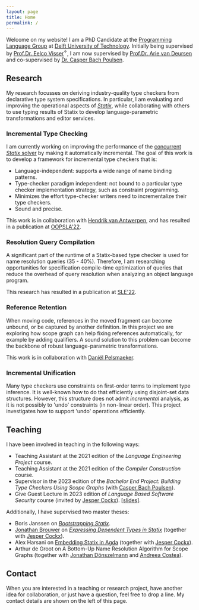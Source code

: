 ```yaml
---
layout: page
title: Home
permalink: /
---
```


Welcome on my website! I am a PhD Candidate at the
[Programming Language Group](http://pl.ewi.tudelft.nl) at
[Delft University of Technology](http://www.tudelft.nl). Initially being
supervised by [Prof.Dr. Eelco Visser](http://eelcovisser.org)<sup>♱</sup>, I am
now supervised by [Prof.Dr. Arie van Deursen](https://avandeursen.com/) and
co-supervised by [Dr. Casper Bach Poulsen](http://casperbp.net/).

## Research

My research focusses on deriving industry-quality type checkers from declarative
type system specifications. In particular, I am evaluating and improving the
operational aspects of [_Statix_](https://github.com/metaborg/nabl), while
collaborating with others to use typing results of Statix to develop
language-parametric transformations and editor services.


### Incremental Type Checking

I am currently working on improving the performance of the [concurrent _Statix_
solver](https://github.com/metaborg/nabl) by making it automatically incremental.
The goal of this work is to develop a framework for incremental type checkers that is:
- Language-independent: supports a wide range of name binding patterns.
- Type-checker paradigm independent: not bound to a particular type checker
  implementation strategy, such as constraint programming.
- Minimizes the effort type-checker writers need to incrementalize their type checkers.
- Sound and precise.

This work is in collaboration with [Hendrik van Antwerpen](https://hendrik.van-antwerpen.net),
and has resulted in a publication at [OOPSLA'22](/publications#journal-articles).


### Resolution Query Compilation

A significant part of the runtime of a Statix-based type checker is used for
name resolution queries (35 - 40%). Therefore, I am researching opportunities
for specification compile-time optimization of queries that reduce the overhead
of query resolution when analyzing an object language program.

This research has resulted in a publication at [SLE'22](/publications#conference-papers).


### Reference Retention

When moving code, references in the moved fragment can become unbound, or be
captured by another definition. In this project we are exploring how scope graph
can help fixing references automatically, for example by adding qualifiers. A
sound solution to this problem can become the backbone of robust
language-parametric transformations.

This work is in collaboration with [Daniël Pelsmaeker](https://pelsmaeker.net/).


### Incremental Unification

Many type checkers use constraints on first-order terms to implement type
inference. It is well-known how to do that efficiently using disjoint-set data
structures. However, this structure does not admit _incremental_ analysis, as
it is not possibly to 'undo' constraints (in non-linear order). This project
investigates how to support 'undo' operations efficiently.


## Teaching

I have been involved in teaching in the following ways:
- Teaching Assistant at the 2021 edition of the _Language Engineering Project_ course.
- Teaching Assistant at the 2021 edition of the _Compiler Construction_ course.
- Supervisor in the 2023 edition of the _Bachelor End Project: Building Type Checkers Using Scope Graphs_ (with [Casper Bach Poulsen](http://casperbp.net/)).
- Give Guest Lecture in 2023 edition of _Language Based Software Security_ course (invited by [Jesper Cockx](https://jesper.sikanda.be/)). [[slides](/assets/langsec-guest-lecture.pdf)].

Additionally, I have supervised two master theses:
- Boris Janssen on [_Bootstrapping Statix_](http://pl.ewi.tudelft.nl/master-projects/master/2021/05/15/bootstrapping-and-generics-in-statix/).
- [Jonathan Brouwer](http://jonathanb.nl) on [_Expressing Dependent Types in Statix_](http://pl.ewi.tudelft.nl/master-projects/master/2022/02/18/dependent-types-in-statix/) (together with [Jesper Cockx](https://jesper.sikanda.be/)).
- Alex Harsani on [Embedding Statix in Agda](https://resolver.tudelft.nl/uuid:8dfeb8f9-4bb3-4f91-8692-b9c9fbb4dadc) (together with [Jesper Cockx](https://jesper.sikanda.be/)).
- Arthur de Groot on A Bottom-Up Name Resolution Algorithm for Scope Graphs (together with [Jonathan Dönszelmann](https://donsz.nl/) and [Andreea Costea](https://andrecostea.github.io/)).

<!--
Moreover, starting from spring 2023, I am looking for a master student to
collaborate with. Especially, I want add parametric polymorphism and (a limited
form of) higher-order constraints to [Statix](http://www.spoofax.dev/references/statix/).
That will significantly improve the user experience of Statix, as it allows
removal of a lot of duplication in language specifications. I expect this project
to be interesting, varied (involving design, implementation and evaluation) and
certainly doable.
-->

## Contact

When you are interested in a teaching or research project, have another idea
for collaboration, or just have a question, feel free to drop a line. My contact
details are shown on the left of this page.
